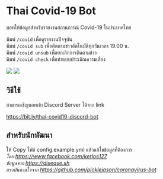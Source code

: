 # Thai Covid-19 Bot

บอทให้ข้อมูลสำหรับรายงานสถานการณ์ Covid-19 ในประเทศไทย
  
พิมพ์ `/covid` เพื่อดูรายงานปัจจุบัน  
พิมพ์ `/covid sub` เพื่อติดตามข่าวอัตโนมัติทุกวันเวลา 19.00 น.  
พิมพ์ `/covid unsub` เพื่อยกเลิกการติดตามข่าว  
พิมพ์ `/covid check` เพื่อทำแบบประเมิณความเสี่ยง  

![](https://i.imgur.com/tFmjzuo.png)
![](https://i.imgur.com/WLTMQ5f.png)
## วิธีใช้
สามารถเชิญบอทเข้า Discord Server ได้จาก link

<https://bit.ly/thai-covid19-discord-bot>


## สำหรับนักพัฒนา
ให้ Copy ไฟล์ config.example.yml แล้วแก้ไขข้อมูลที่ต้องการ  
*โดย <https://www.facebook.com/kerlos127>*  
*ข้อมูลจาก <https://disease.sh>*  
*แรงบันดาลใจจาก <https://github.com/picklejason/coronavirus-bot>*